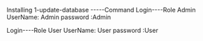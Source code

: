 Installing
1-update-database  -----Command
Login----Role Admin
UserName: Admin
password :Admin

Login----Role User
UserName: User
password :User
